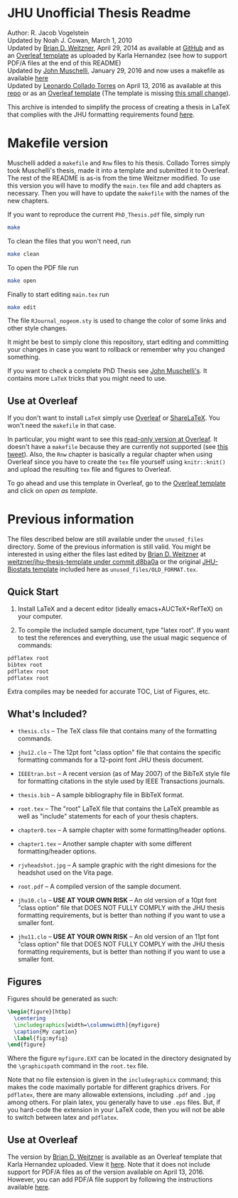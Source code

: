 JHU Unofficial Thesis Readme
============================
Author: R. Jacob Vogelstein <br>
Updated by Noah J. Cowan, March 1, 2010 <br>
Updated by [Brian D. Weitzner](https://github.com/weitzner), April 29, 2014 as available at [GitHub](https://github.com/weitzner/jhu-thesis-template) and as an [Overleaf template](https://www.overleaf.com/latex/templates/johns-hopkins-phd-dissertation-template/jmdrczzbrhyx#.Vw7LVhMrL64) as uploaded by Karla Hernandez (see how to support PDF/A files at the end of this README)<br>
Updated by [John Muschelli](https://github.com/muschellij2), January 29, 2016 and now uses a makefile as available [here](https://github.com/muschellij2/PhD_Thesis) <br>
Updated by [Leonardo Collado Torres](https://github.com/lcolladotor) on April 13, 2016 as available at this [repo](https://github.com/weitzner/jhu-thesis-template) or as an [Overleaf template](https://www.overleaf.com/latex/templates/johns-hopkins-university-unofficial-thesis-template/tqdzgmrxgbtg#.Vw-NrRMrJuU) (The template is missing [this small change](https://github.com/lcolladotor/jhu-thesis-template/commit/37f7151d3bb0ac1c5a487e5788fe6071bffc7d8b)).

This archive is intended to simplify the process of creating a thesis
in LaTeX that complies with the JHU formatting requirements found [here](http://guides.library.jhu.edu/etd/formatting).

# Makefile version

Muschelli added a `makefile` and `Rnw` files to his thesis. Collado Torres simply took Muschelli's thesis, made it into a template and submitted it to Overleaf. The rest of the README is as-is from the time Weitzner modified. To use this version you will have to modify the `main.tex` file and add chapters as necessary. Then you will have to update the `makefile` with the names of the new chapters. 

If you want to reproduce the current `PhD_Thesis.pdf` file, simply run

```sh
make
```

To clean the files that you won't need, run

```sh
make clean
```

To open the PDF file run

```sh
make open
```

Finally to start editing `main.tex` run

```sh
make edit
```

The file `RJournal_nogeom.sty` is used to change the color of some links and other style changes.

It might be best to simply clone this repository, start editing and committing your changes in case you want to rollback or remember why you changed something. 

If you want to check a complete PhD Thesis see [John Muschelli's](https://github.com/muschellij2/PhD_Thesis). It contains more `LaTeX` tricks that you might need to use.


## Use at Overleaf

If you don't want to install `LaTeX` simply use [Overleaf](https://www.overleaf.com/) or [ShareLaTeX](https://www.sharelatex.com/). You won't need the `makefile` in that case. 

In particular, you might want to see this [read-only version at Overleaf](https://www.overleaf.com/read/tqdzgmrxgbtg). It doesn't have a `makefile` because they are currently not supported (see [this tweet](https://twitter.com/fellgernon/status/720360139233050624)). Also, the `Rnw` chapter is basically a regular chapter when using Overleaf since you have to create the `tex` file yourself using `knitr::knit()` and upload the resulting `tex` file and figures to Overleaf.

To go ahead and use this template in Overleaf, go to the [Overleaf template](https://www.overleaf.com/latex/templates/johns-hopkins-university-unofficial-thesis-template/tqdzgmrxgbtg#.Vw-NrRMrJuU) and click on _open as template_.

# Previous information

The files described below are still available under the `unused_files` directory. Some of the previous information is still valid. You might be interested in using either the files last edited by [Brian D. Weitzner](https://github.com/weitzner) at [weitzner/jhu-thesis-template under commit d8ba0a](https://github.com/weitzner/jhu-thesis-template/tree/d8ba0a4c524a674258202b5338edd50249026443) or the original [JHU-Biostats template](http://www.biostat.jhsph.edu/research/thesis.shtml) included here as `unused_files/OLD_FORMAT.tex`.

## Quick Start


1. Install LaTeX and a decent editor (ideally emacs+AUCTeX+RefTeX) on
your computer.

2. To compile the included sample document, type "latex root".  If you want to test
the references and everything, use the usual magic sequence of commands: 

```sh
pdflatex root
bibtex root
pdflatex root
pdflatex root
```
Extra compiles may be needed for accurate TOC, List of Figures, etc.

## What's Included?


* `thesis.cls` – The TeX class file that contains many of the formatting commands.  

* `jhu12.clo` – The 12pt font "class option" file that contains the specific formatting commands for a 12-point font JHU thesis document.

* `IEEEtran.bst` – A recent version (as of May 2007) of the BibTeX style file for formatting citations in the style used by IEEE Transactions journals.  

* `thesis.bib` – A sample bibliography file in BibTeX format.

* `root.tex` – The "root" LaTeX file that contains the LaTeX preamble as well as "include" statements for each of your thesis chapters.

* `chapter0.tex` – A sample chapter with some formatting/header options.

* `chapter1.tex` – Another sample chapter with some different formatting/header options.

* `rjvheadshot.jpg` – A sample graphic with the right dimesions for the headshot used on the Vita page.

* `root.pdf` – A compiled version of the sample document.

* `jhu10.clo` – **USE AT YOUR OWN RISK** – An old version of a 10pt font "class option" file that DOES NOT FULLY COMPLY with the JHU thesis formatting requirements, but is better than nothing if you want to use a smaller font.

* `jhu11.clo` – **USE AT YOUR OWN RISK** – An old version of an 11pt font "class option" file that DOES NOT FULLY COMPLY with the JHU thesis formatting requirements, but is better than nothing if you want to use a smaller font.

## Figures

Figures should be generated as such:

```tex
\begin{figure}[htbp]
  \centering
  \includegraphics[width=\columnwidth]{myfigure}
  \caption{My caption}
  \label{fig:myfig}
\end{figure}
```

Where the figure `myfigure.EXT` can be located in the directory designated by the `\graphicspath` command in the `root.tex` file.

Note that no file extension is given in the `includegraphicx` command; this makes the code maximally portable for different graphics drivers. For `pdflatex`, there are many allowable extensions, including `.pdf` and `.jpg` among others. For plain latex, you generally have to use `.eps` files. But, if you hard-code the extension in your LaTeX code, then you will not be able to switch between latex and `pdflatex`.

## Use at Overleaf

The version by [Brian D. Weitzner](https://github.com/weitzner) is available as an Overleaf template that Karla Hernandez uploaded. View it [here](https://www.overleaf.com/latex/templates/johns-hopkins-phd-dissertation-template/jmdrczzbrhyx#.Vw7LVhMrL64). Note that it does not include support for PDF/A files as of the version available on April 13, 2016. However, you can add PDF/A file support by following the instructions available [here](https://www.overleaf.com/latex/examples/creating-pdf-slash-a-and-pdf-slash-x-files/bbbycnbyqhnm#.Vw6_XBMrLm1).

